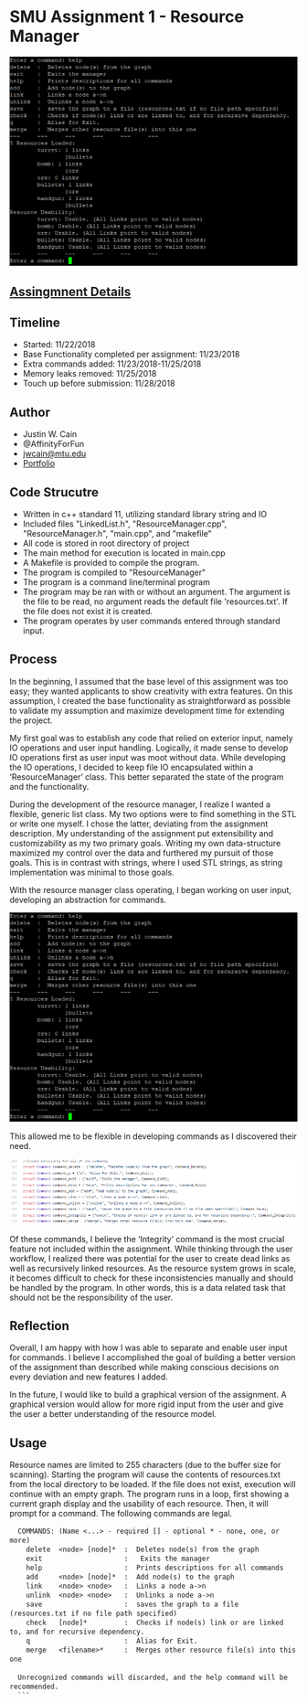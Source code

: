 # SMU Assignment 1 - Resource Manager
![Cover Image](Images/Resource%20Manager.png)
## [Assingmnent Details](https://www.smu.edu/Guildhall/Admissions/Portfolio-Requirements/Programming)
## Timeline
- Started: 11/22/2018
- Base Functionality completed per assignment: 11/23/2018
- Extra commands added: 11/23/2018-11/25/2018
- Memory leaks removed: 11/25/2018
- Touch up before submission: 11/28/2018

## Author
- Justin W. Cain 
- @AffinityForFun
- jwcain@mtu.edu
- [Portfolio](https://jwcain.github.io/Portfolio/)
  
## Code Strucutre
- Written in c++ standard 11, utilizing standard library string and IO
- Included files "LinkedList.h", "ResourceManager.cpp", "ResourceManager.h", "main.cpp", and "makefile"
- All code is stored in root directory of project
- The main method for execution is located in main.cpp
- A Makefile is provided to compile the program.
- The program is compiled to "ResourceManager"
- The program is a command line/terminal program
- The program may be ran with or without an argument. The argument is the file to be read, no argument reads the default file 'resources.txt'. If the file does not exist it is created.
- The program operates by user commands entered through standard input.
  
## Process
In the beginning, I assumed that the base level of this assignment was too easy; they wanted applicants to show creativity with extra features. On this assumption, I created the base functionality as straightforward as possible to validate my assumption and maximize development time for extending the project.

My first goal was to establish any code that relied on exterior input, namely IO operations and user input handling. Logically, it made sense to develop IO operations first as user input was moot without data. While developing the IO operations, I decided to keep file IO encapsulated within a ‘ResourceManager’ class. This better separated the state of the program and the functionality.

During the development of the resource manager, I realize I wanted a flexible, generic list class. My two options were to find something in the STL or write one myself. I chose the latter, deviating from the assignment description. My understanding of the assignment put extensibility and customizability as my two primary goals. Writing my own data-structure maximized my control over the data and furthered my pursuit of those goals.  This is in contrast with strings, where I used STL strings, as string implementation was minimal to those goals.

With the resource manager class operating, I began working on user input, developing an abstraction for commands. 

![Command Abstraction Image](Images/Resource%20Manager.png)

This allowed me to be flexible in developing commands as I discovered their need.

![Commands Image](Images/Resource%20Manager_%20Implemented%20Commands.png)

Of these commands, I believe the ‘Integrity’ command is the most crucial feature not included within the assignment. While thinking through the user workflow, I realized there was potential for the user to create dead links as well as recursively linked resources. As the resource system grows in scale, it becomes difficult to check for these inconsistencies manually and should be handled by the program. In other words, this is a data related task that should not be the responsibility of the user.

## Reflection
Overall, I am happy with how I was able to separate and enable user input for commands.  I believe I accomplished the goal of building a better version of the assignment than described while making conscious decisions on every deviation and new features I added.

In the future, I would like to build a graphical version of the assignment. A graphical version would allow for more rigid input from the user and give the user a better understanding of the resource model.
  
## Usage
  Resource names are limited to 255 characters (due to the buffer size for scanning).
  Starting the program will cause the contents of resources.txt from the local directory to be loaded.
  If the file does not exist, execution will continue with an empty graph.
  The program runs in a loop, first showing a current graph display and the usability of each resource.
  Then, it will prompt for a command.
  The following commands are legal.
  ```
    COMMANDS: (Name <...> - required [] - optional * - none, one, or more)
      delete  <node> [node]*  :  Deletes node(s) from the graph
      exit                    :   Exits the manager
      help                    :  Prints descriptions for all commands
      add     <node> [node]*  :  Add node(s) to the graph
      link    <node> <node>   :  Links a node a->n
      unlink  <node> <node>   :  Unlinks a node a->n
      save                    :  saves the graph to a file (resources.txt if no file path specified)
      check   [node]*         :  Checks if node(s) link or are linked to, and for recursive dependency.
      q                       :  Alias for Exit.
      merge   <filename>*     :  Merges other resource file(s) into this one
     
    Unrecognized commands will discarded, and the help command will be recommended.
    ```
